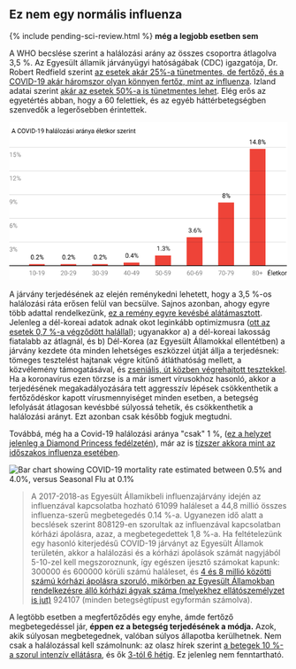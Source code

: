 ## Ez nem egy normális influenza

{% include pending-sci-review.html %}
**még a legjobb esetben sem**

A WHO becslése szerint a halálozási arány az összes csoportra átlagolva 3,5 %. Az Egyesült államik járványügyi hatóságábak (CDC) igazgatója, Dr. Robert Redfield szerint [az esetek akár 25%-a tünetmentes, de fertőző, és a COVID-19 akár háromszor olyan könnyen fertőz, mint az influenza](https://www.npr.org/sections/health-shots/2020/03/31/824155179/cdc-director-on-models-for-the-months-to-come-this-virus-is-going-to-be-with-us). Izland adatai szerint [akár az esetek 50%-a is tünetmentes lehet](https://www.cnn.com/2020/04/01/europe/iceland-testing-coronavirus-intl/index.html). Elég erős az egyetértés abban, hogy a 60 felettiek, és az egyéb háttérbetegségben szenvedők a legerősebben érintettek.

![Chart showing COVID-19's mortality rate tops at 14.8% on adults over 80 years old, and is less than 1% on people under 50](/hu/images/mortality-rate-by-age.svg)


A járvány terjedésének az elején reménykedni lehetett, hogy a 3,5 %-os halálozási ráta erősen felül van becsülve. Sajnos azonban, ahogy egyre több adattal rendelkezünk, [ez a remény egyre kevésbé alátámasztott](https://www.statnews.com/2020/02/25/new-data-from-china-buttress-fears-about-high-coronavirus-fatality-rate-who-expert-says/). Jelenleg a dél-koreai adatok adnak okot leginkább optimizmusra ([ott az esetek 0,7 %-a végződött halállal](https://twitter.com/marcelsalathe/status/1236914078632812544)); ugyanakkor a) a dél-koreai lakosság fiatalabb az átlagnál, és b) Dél-Korea (az Egyesült Államokkal ellentétben) a járvány kezdete óta minden lehetséges eszközzel útját állja a terjedésnek: tömeges tesztelést hajtanak végre kitűnő átláthatóság mellett, a közvélemény támogatásával, és [zseniális, út közben végrehajtott tesztekkel](https://twitter.com/cnni/status/1234524871226482688). Ha a koronavírus ezen törzse is a már ismert vírusokhoz hasonló, akkor a terjedésének megakadályozására tett aggresszív lépések csökkenthetik a fertőződéskor kapott vírusmennyiséget minden esetben, a betegség lefolyását átlagosan kevésbbé súlyossá tehetik, és csökkenthetik a halálozási arányt. Ezt azonban csak később fogjuk megtudni.


Továbbá, még ha a Covid-19 halálozási aránya "csak" 1 %, ([ez a helyzet jelenleg a Diamond Princess fedélzetén](https://wwwnc.cdc.gov/eid/article/26/6/20-0452_article)), már az is [tízszer akkora mint az időszakos influenza esetében](https://www.bloomberg.com/opinion/articles/2020-03-05/how-bad-is-the-coronavirus-let-s-compare-with-sars-ebola-flu).

![Bar chart showing COVID-19 mortality rate estimated between 0.5% and 4.0%, versus Seasonal Flu at 0.1%](images/mortality-rate.svg)


>A 2017-2018-as Egyesült Államikbeli influenzajárvány idején az influenzával kapcsolatba hozható 61099 haláleset a 44,8 millió összes influenza-szerű megbetegedés 0.14 %-a. Ugyanezen idő alatt a becslések szerint 808129-en szorultak az influenzával kapcsolatban kórházi ápolásra, azaz, a megbetegedettek 1,8 %-a. Ha feltételezünk egy hasonló kiterjedésű COVID-19 járványt az Egyesült Államok területén, akkor a halálozási és a kórházi ápolások számát nagyjából 5-10-zel kell megszoroznunk, így egészen ijesztő számokat kapunk: 300000 és 600000 körüli számú haláleset, és [4 és 8 millió közötti számú kórházi ápolásra szoruló, mikörben az Egyesült Államokban rendelkezésre álló kórházi ágyak száma (melyekhez ellátószemélyzet is jut)](https://www.bloomberg.com/opinion/articles/2020-03-05/how-bad-is-the-coronavirus-let-s-compare-with-sars-ebola-flu) 924107 (minden betegségtípust egyformán számolva).

A legtöbb esetben a megfertőződés egy enyhe, ámde fertőző megbetegedéssel jár, **éppen ez a betegség terjedésének a módja.** Azok, akik súlyosan megbetegednek, valóban súlyos állapotba kerülhetnek. Nem csak a halálozással kell számolnunk: az olasz hírek szerint [a betegek 10 %-a szorul intenzív ellátásra](https://twitter.com/marcelsalathe/status/1235662457261023232), és ők [3-tól 6 hétig](https://www.washingtonpost.com/health/2020/03/07/how-doctors-treat-sickest-coronavirus-patients/). Ez jelenleg nem fenntartható.
